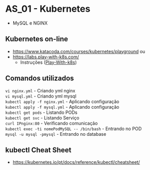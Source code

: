 # AS_01 - Kubernetes
- MySQL e NGINX

## Kubernetes on-line
- https://www.katacoda.com/courses/kubernetes/playground
ou
- https://labs.play-with-k8s.com/
  * Instruções ([Play-With-k8s](https://github.com/nathanaelassis/Play-With-Kubernetes))
  
## Comandos utilizados
```vi nginx.yml``` - Criando yml nginx </br>
```vi mysql.yml``` - Criando yml mysql </br>
```kubectl apply -f nginx.yml``` - Aplicando configuração </br>
```kubectl apply -f mysql.yml``` - Aplicando configuração </br>
```kubectl get pods``` - Listando PODs </br>
```kubectl get svc``` - Listando Serviço </br>
```curl IPnginx:80``` - Verificando comunicação </br>
```kubectl exec -ti nomePodMySQL -- /bin/bash``` - Entrando no POD </br>
```mysql -u mysql -pmysql``` - Entrando no database </br>

## kubectl Cheat Sheet
- https://kubernetes.io/pt/docs/reference/kubectl/cheatsheet/